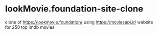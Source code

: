 # lookMovie.foundation-site-clone
clone of https://lookmovie.foundation/ using https://moviesapi.ir/ website for 250 top imdb movies
